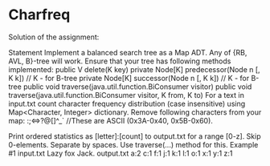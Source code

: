# Charfreq

Solution of the assignment:

Statement
Implement a balanced search tree as a Map ADT. Any of {RB, AVL, B}-tree will work. 
Ensure that your tree has following methods implemented:
    public V delete(K key)
    private Node[K] predecessor(Node n [, K k])  // K - for B-tree
    private Node[K] successor(Node n [, K k])    // K - for B-tree
    public void traverse(java.util.function.BiConsumer visitor)
    public void traverse(java.util.function.BiConsumer visitor, K from, K to)
For a text in input.txt count character frequency distribution (case insensitive) using Map<Character, Integer> dictionary. 
Remove following characters from your map: 
:;<=>?@[\]^_`        //These are ASCII (0x3A-0x40, 0x5B-0x60).

Print ordered statistics as [letter]:[count] to output.txt for a range [0-z]. Skip 0-elements. Separate by spaces. Use traverse(...) method for this. 
Example #1
input.txt
Lazy fox Jack.
output.txt
a:2 c:1 f:1 j:1 k:1 l:1 o:1 x:1 y:1 z:1
